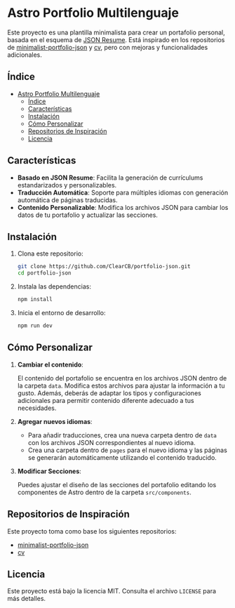 # Astro Portfolio Multilenguaje

Este proyecto es una plantilla minimalista para crear un portafolio personal, basada en el esquema de [JSON Resume](https://jsonresume.org/schema). Está inspirado en los repositorios de [minimalist-portfolio-json](https://github.com/midudev/minimalist-portfolio-json) y [cv](https://github.com/BartoszJarocki/cv), pero con mejoras y funcionalidades adicionales.

## Índice

- [Astro Portfolio Multilenguaje](#astro-portfolio-multilenguaje)
  - [Índice](#índice)
  - [Características](#características)
  - [Instalación](#instalación)
  - [Cómo Personalizar](#cómo-personalizar)
  - [Repositorios de Inspiración](#repositorios-de-inspiración)
  - [Licencia](#licencia)

## Características

- **Basado en JSON Resume**: Facilita la generación de currículums estandarizados y personalizables.
- **Traducción Automática**: Soporte para múltiples idiomas con generación automática de páginas traducidas.
- **Contenido Personalizable**: Modifica los archivos JSON para cambiar los datos de tu portafolio y actualizar las secciones.

## Instalación

1. Clona este repositorio:

    ```bash
    git clone https://github.com/ClearCB/portfolio-json.git
    cd portfolio-json
    ```

2. Instala las dependencias:

    ```bash
    npm install
    ```

3. Inicia el entorno de desarrollo:

    ```bash
    npm run dev
    ```

## Cómo Personalizar

1. **Cambiar el contenido**:

    El contenido del portafolio se encuentra en los archivos JSON dentro de la carpeta `data`. Modifica estos archivos para ajustar la información a tu gusto. Además, deberás de adaptar los tipos y configuraciones adicionales para permitir contenido diferente adecuado a tus necesidades.

2. **Agregar nuevos idiomas**:

    - Para añadir traducciones, crea una nueva carpeta dentro de `data` con los archivos JSON correspondientes al nuevo idioma.
    - Crea una carpeta dentro de `pages` para el nuevo idioma y las páginas se generarán automáticamente utilizando el contenido traducido.

3. **Modificar Secciones**:

    Puedes ajustar el diseño de las secciones del portafolio editando los componentes de Astro dentro de la carpeta `src/components`.

## Repositorios de Inspiración

Este proyecto toma como base los siguientes repositorios:

- [minimalist-portfolio-json](https://github.com/midudev/minimalist-portfolio-json)
- [cv](https://github.com/BartoszJarocki/cv)

## Licencia

Este proyecto está bajo la licencia MIT. Consulta el archivo `LICENSE` para más detalles.
